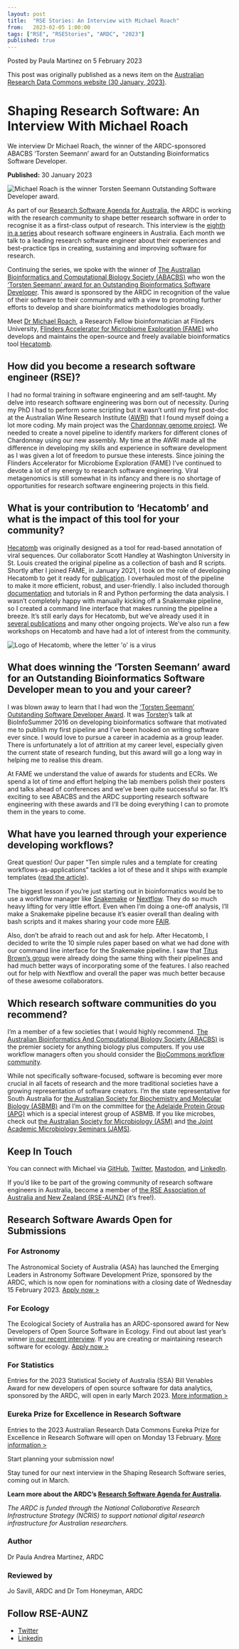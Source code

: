 ```yaml
---
layout: post
title:  "RSE Stories: An Interview with Michael Roach"
from:   2023-02-05 1:00:00
tags: ["RSE", "RSEStories", "ARDC", "2023"]
published: true                     
---
```


Posted by Paula Martinez on 5 February 2023

This post was originally published as a news item on the [Australian Research Data Commons website (30 January, 2023)](https://ardc.edu.au/article/shaping-research-software-an-interview-with-michael-roach/).

Shaping Research Software: An Interview With Michael Roach
==========================================================

We interview Dr Michael Roach, the winner of the ARDC-sponsored ABACBS ‘Torsten Seemann’ award for an Outstanding Bioinformatics Software Developer.

**Published:** 30 January 2023

![Michael Roach is the winner Torsten Seemann Outstanding Software Developer award.](https://ardc.edu.au/wp-content/uploads/2023/01/interview-with-michael-roach-583-x-345-580x345.png)

As part of our [Research Software Agenda for Australia](https://ardc.edu.au/collaborations/strategic-activities/a-research-software-agenda-for-australia/), the ARDC is working with the research community to shape better research software in order to recognise it as a first-class output of research. This interview is the [eighth in a series](https://ardc.edu.au/news-and-events/news/?_keyword=%22Shaping%20Research%20Software%22&_categories=research-software) about research software engineers in Australia. Each month we talk to a leading research software engineer about their experiences and best-practice tips in creating, sustaining and improving software for research. 

Continuing the series, we spoke with the winner of [The Australian Bioinformatics and Computational Biology Society (ABACBS)](https://www.abacbs.org) who won the [‘Torsten Seemann’ award for an Outstanding Bioinformatics Software Developer](https://www.abacbs.org/awards). This award is sponsored by the ARDC in recognition of the value of their software to their community and with a view to promoting further efforts to develop and share bioinformatics methodologies broadly.

Meet [Dr Michael Roach](https://www.flinders.edu.au/people/michael.roach), a Research Fellow bioinformatician at Flinders University, [Flinders Accelerator for Microbiome Exploration (FAME)](https://fame.flinders.edu.au/about/) who develops and maintains the open-source and freely available bioinformatics tool [Hecatomb](https://fame.flinders.edu.au/software/2021/05/25/hecatomb).

How did you become a research software engineer (RSE)?
------------------------------------------------------

I had no formal training in software engineering and am self-taught. My delve into research software engineering was born out of necessity. During my PhD I had to perform some scripting but it wasn’t until my first post-doc at the Australian Wine Research Institute ([AWRI](https://www.awri.com.au/)) that I found myself doing a lot more coding. My main project was the [Chardonnay genome project](https://bioplatforms.com/projects/chardonnay-sequencing/). We needed to create a novel pipeline to identify markers for different clones of Chardonnay using our new assembly. My time at the AWRI made all the difference in developing my skills and experience in software development as I was given a lot of freedom to pursue these interests. Since joining the Flinders Accelerator for Microbiome Exploration (FAME) I’ve continued to devote a lot of my energy to research software engineering. Viral metagenomics is still somewhat in its infancy and there is no shortage of opportunities for research software engineering projects in this field.

What is your contribution to ‘Hecatomb’ and what is the impact of this tool for your community?
-----------------------------------------------------------------------------------------------

[Hecatomb](https://github.com/shandley/hecatomb) was originally designed as a tool for read-based annotation of viral sequences. Our collaborator Scott Handley at Washington University in St. Louis created the original pipeline as a collection of bash and R scripts. Shortly after I joined FAME, in January 2021, I took on the role of developing Hecatomb to get it ready for [publication](https://doi.org/10.1101/2022.05.15.492003). I overhauled most of the pipeline to make it more efficient, robust, and user-friendly. I also included thorough [documentation](https://hecatomb.readthedocs.io/en/latest/) and tutorials in R and Python performing the data analysis. I wasn’t completely happy with manually kicking off a Snakemake pipeline, so I created a command line interface that makes running the pipeline a breeze. It’s still early days for Hecatomb, but we’ve already used it in [several publications](https://scholar.google.com.au/scholar?cites=2557935544862184627&as_sdt=2005&sciodt=0,5&hl=en) and many other ongoing projects. We’ve also run a few workshops on Hecatomb and have had a lot of interest from the community.

![Logo of Hecatomb, where the letter 'o' is a virus](https://ardc.edu.au/wp-content/uploads/2023/01/hecatomblogo.png)

What does winning the ‘Torsten Seemann’ award for an Outstanding Bioinformatics Software Developer mean to you and your career?
-------------------------------------------------------------------------------------------------------------------------------

I was blown away to learn that I had won the [‘Torsten Seemann’ Outstanding Software Developer Award](https://www.abacbs.org/awards). It was [Torsten](https://findanexpert.unimelb.edu.au/profile/704966-torsten-seemann)’s talk at BioInfoSummer 2016 on developing bioinformatics software that motivated me to publish my first pipeline and I’ve been hooked on writing software ever since. I would love to pursue a career in academia as a group leader. There is unfortunately a lot of attrition at my career level, especially given the current state of research funding, but this award will go a long way in helping me to realise this dream. 

At FAME we understand the value of awards for students and ECRs. We spend a lot of time and effort helping the lab members polish their posters and talks ahead of conferences and we’ve been quite successful so far. It’s exciting to see ABACBS and the ARDC supporting research software engineering with these awards and I’ll be doing everything I can to promote them in the years to come.

What have you learned through your experience developing workflows?
-------------------------------------------------------------------

Great question! Our paper “Ten simple rules and a template for creating workflows-as-applications” tackles a lot of these and it ships with example templates ([read the article](https://doi.org/10.1371/journal.pcbi.1010705)). 

The biggest lesson if you’re just starting out in bioinformatics would be to use a workflow manager like [Snakemake](https://snakemake.readthedocs.io/) or [Nextflow](https://www.nextflow.io/). They do so much heavy lifting for very little effort. Even when I’m doing a one-off analysis, I’ll make a Snakemake pipeline because it’s easier overall than dealing with bash scripts and it makes sharing your code more [FAIR](https://doi.org/10.15497/RDA00068). 

Also, don’t be afraid to reach out and ask for help. After Hecatomb, I decided to write the 10 simple rules paper based on what we had done with our command line interface for the Snakemake pipeline. I saw that [Titus Brown’s group](http://ivory.idyll.org/lab/) were already doing the same thing with their pipelines and had much better ways of incorporating some of the features. I also reached out for help with Nextflow and overall the paper was much better because of these awesome collaborators. 

Which research software communities do you recommend?
-----------------------------------------------------

I’m a member of a few societies that I would highly recommend. [The Australian Bioinformatics And Computational Biology Society (ABACBS)](https://www.abacbs.org/) is the premier society for anything biology plus computers. If you use workflow managers often you should consider the [BioCommons workflow community](https://www.biocommons.org.au/events/workflows-community-meeting). 

While not specifically software-focused, software is becoming ever more crucial in all facets of research and the more traditional societies have a growing representation of software creators. I’m the state representative for South Australia for [the Australian Society for Biochemistry and Molecular Biology (ASBMB)](https://www.asbmb.org.au/) and I’m on the committee for [the Adelaide Protein Group (APG)](https://apg.asn.au/) which is a special interest group of ASBMB. If you like microbes, check out [the Australian Society for Microbiology (ASM)](https://www.theasm.org.au/) and [the Joint Academic Microbiology Seminars (JAMS)](https://jams.org.au/). 

Keep In Touch
-------------

You can connect with Michael via [GitHub](https://github.com/beardymcjohnface), [Twitter](https://twitter.com/BeardyMcFace), [Mastodon](https://mastodon.social/@BeardyMcJohnFace@genomic.social), and [LinkedIn](https://www.linkedin.com/in/michael-roach-33327340/).

If you’d like to be part of the growing community of research software engineers in Australia, become a member of [the RSE Association of Australia and New Zealand (RSE-AUNZ)](https://rse-aunz.org) (it’s free!). 

Research Software Awards Open for Submissions
---------------------------------------------

### For Astronomy

The Astronomical Society of Australia (ASA) has launched the Emerging Leaders in Astronomy Software Development Prize, sponsored by the ARDC, which is now open for nominations with a closing date of Wednesday 15 February 2023. [Apply now >](https://asa.astronomy.org.au/prizes_and-grants/prizes-awards/astronomy-software-development-prize/)

### For Ecology

The Ecological Society of Australia has an ARDC-sponsored award for New Developers of Open Source Software in Ecology. Find out about last year’s winner [in our recent interview](https://ardc.edu.au/article/shaping-research-software-an-interview-with-fonti-kar/). If you are creating or maintaining research software for ecology. [Apply now >](https://www.ecolsoc.org.au/awards/ardc-award-for-new-developers-of-open-source-software-in-ecology/)

### For Statistics

Entries for the 2023 Statistical Society of Australia (SSA) Bill Venables Award for new developers of open source software for data analytics, sponsored by the ARDC, will open in early March 2023. [More information >](https://statsocaus.github.io/venables-award/)

### Eureka Prize for Excellence in Research Software

Entries to the 2023 Australian Research Data Commons Eureka Prize for Excellence in Research Software will open on Monday 13 February. [More information >](https://australian.museum/get-involved/eureka-prizes/enter/research-software/)

Start planning your submission now!

Stay tuned for our next interview in the Shaping Research Software series, coming out in March. 

**Learn more about the ARDC’s [Research Software Agenda for Australia](https://ardc.edu.au/collaborations/strategic-activities/a-research-software-agenda-for-australia/).**

_The ARDC is funded through the National Collaborative Research Infrastructure Strategy (NCRIS) to support national digital research infrastructure for Australian researchers._

### Author

Dr Paula Andrea Martinez, ARDC

### Reviewed by

Jo Savill, ARDC and Dr Tom Honeyman, ARDC

Follow RSE-AUNZ
---------------

*   [Twitter](https://twitter.com/RSE-AUNZ)
*   [Linkedin](https://www.linkedin.com/groups/13836034/)
